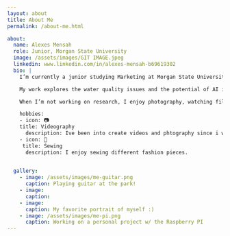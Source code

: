 ```yaml
---
layout: about
title: About Me
permalink: /about-me.html

about:
  name: Alexes Mensah
  role: Junior, Morgan State University
  image: /assets/images/GIT IMAGE.jpeg
  linkedin: www.linkedin.com/in/alexes-mensah-b69619302
  bio: |
    I’m currently a junior studying Marketing at Morgan State University. I expect to graduate in 2025.

    My work explores the water quality issues and the potential of AI in solving them.

    When I’m not working on research, I enjoy photography, watching films, and sewing fashion pieces.

    hobbies:
    - icon: 📷      
    title: Videography
      description: Ive been into create videos and phtography since i was very young. 
    - icon: 🧵
     title: Sewing 
      description: I enjoy sewing different fashion pieces.
  

  gallery:
    - image: /assets/images/me-guitar.png
      caption: Playing guitar at the park!
    - image: 
      caption: 
    - image: 
      caption: My favorite portrait of myself :)
    - image: /assets/images/me-pi.png
      caption: Working on a personal project w/ the Raspberry PI
---
```

